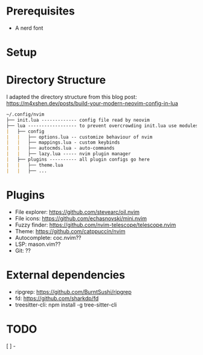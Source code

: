 # Prerequisites

- A nerd font

# Setup

# Directory Structure

I adapted the directory structure from this blog post: https://m4xshen.dev/posts/build-your-modern-neovim-config-in-lua

```md
~/.config/nvim
├── init.lua ------------- config file read by neovim 
├── lua ------------------ to prevent overcrowding init.lua use modules
|   ├── config
|   |   ├── options.lua -- customize behaviour of nvim
|   |   ├── mappings.lua - custom keybinds
|   |   ├── autocmds.lua - auto-commands
|   |   ├── lazy.lua ----- nvim plugin manager
|   ├── plugins ---------- all plugin configs go here
|   |   ├── theme.lua
|   |   ├── ...
```

# Plugins

- File explorer: https://github.com/stevearc/oil.nvim
- File icons: https://github.com/echasnovski/mini.nvim
- Fuzzy finder: https://github.com/nvim-telescope/telescope.nvim
- Theme: https://github.com/catppuccin/nvim
- Autocomplete: coc.nvim??
- LSP: mason.vim??
- Git: ??

# External dependencies

- ripgrep: https://github.com/BurntSushi/ripgrep
- fd: https://github.com/sharkdp/fd
- treesitter-cli: npm install -g tree-sitter-cli 

# TODO

[ ] - 

